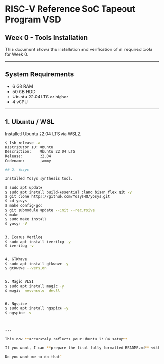 # RISC‑V Reference SoC Tapeout Program VSD  
## Week 0 - Tools Installation

This document shows the installation and verification of all required tools for Week 0.

---

## System Requirements

- 6 GB RAM  
- 50 GB HDD  
- Ubuntu 22.04 LTS or higher  
- 4 vCPU  

---

## 1. Ubuntu / WSL

Installed Ubuntu 22.04 LTS via WSL2.

```bash
$ lsb_release -a
Distributor ID: Ubuntu
Description:    Ubuntu 22.04 LTS
Release:        22.04
Codename:       jammy

## 2. Yosys

Installed Yosys synthesis tool.

$ sudo apt update
$ sudo apt install build-essential clang bison flex git -y
$ git clone https://github.com/YosysHQ/yosys.git
$ cd yosys
$ make config-gcc
$ git submodule update --init --recursive
$ make
$ sudo make install
$ yosys -V


3. Icarus Verilog
$ sudo apt install iverilog -y
$ iverilog -v


4. GTKWave
$ sudo apt install gtkwave -y
$ gtkwave --version


5. Magic VLSI
$ sudo apt install magic -y
$ magic -noconsole -dnull


6. Ngspice
$ sudo apt install ngspice -y
$ ngspice -v



---

This now **accurately reflects your Ubuntu 22.04 setup**.  

If you want, I can **prepare the final fully formatted README.md** with all sections and placeholders for your actual snapshots ready to **copy-paste directly into GitHub**, just like the reference repo.  

Do you want me to do that?



